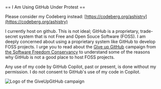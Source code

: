 
== I Am Using GitHub Under Protest ==

Please consider my Codeberg instead: [https://codeberg.org/ashistry](https://codeberg.org/ashistry)

I currently host on github.  This is not ideal; GitHub is a
proprietary, trade-secret system that is not Free and Open Souce Software
(FOSS).  I am deeply concerned about using a proprietary system like GitHub
to develop FOSS projects. I urge you to read about the
[Give up GitHub](https://GiveUpGitHub.org) campaign from
[the Software Freedom Conservancy](https://sfconservancy.org) to understand
some of the reasons why GitHub is not a good place to host FOSS projects.

Any use of my code by GitHub Copilot, past or present, is done
without my permission.  I do not consent to GitHub's use of my code in Copilot.

![Logo of the GiveUpGitHub campaign](https://sfconservancy.org/static/img/GiveUpGitHub.png)
